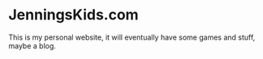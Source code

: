 # JenningsKids.com
This is my personal website, it will eventually have some games and stuff, maybe a blog.
